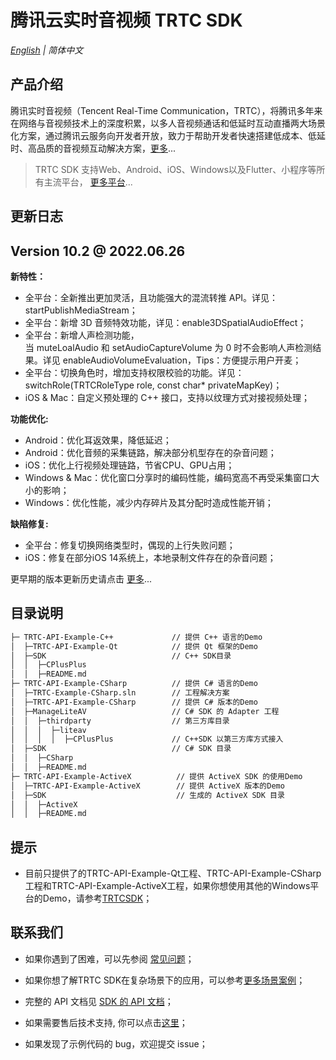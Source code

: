 # 腾讯云实时音视频 TRTC SDK

_[English](README.md) | 简体中文_

## 产品介绍

腾讯实时音视频（Tencent Real-Time Communication，TRTC），将腾讯多年来在网络与音视频技术上的深度积累，以多人音视频通话和低延时互动直播两大场景化方案，通过腾讯云服务向开发者开放，致力于帮助开发者快速搭建低成本、低延时、高品质的音视频互动解决方案，[更多](https://cloud.tencent.com/document/product/647/16788)...

> TRTC SDK 支持Web、Android、iOS、Windows以及Flutter、小程序等所有主流平台， [更多平台](https://github.com/LiteAVSDK?q=TRTC_&type=all&sort=)...



## 更新日志
## Version 10.2 @ 2022.06.26

**新特性：**
- 全平台：全新推出更加灵活，且功能强大的混流转推 API。详见：startPublishMediaStream；
- 全平台：新增 3D 音频特效功能，详见：enable3DSpatialAudioEffect；
- 全平台：新增人声检测功能，当 muteLoalAudio 和 setAudioCaptureVolume 为 0 时不会影响人声检测结果。详见 enableAudioVolumeEvaluation，Tips：方便提示用户开麦；
- 全平台：切换角色时，增加支持权限校验的功能。详见：switchRole(TRTCRoleType role, const char* privateMapKey)；
- iOS & Mac：自定义预处理的 C++ 接口，支持以纹理方式对接视频处理；

**功能优化:**
- Android：优化耳返效果，降低延迟；
- Android：优化音频的采集链路，解决部分机型存在的杂音问题；
- iOS：优化上行视频处理链路，节省CPU、GPU占用；
- Windows & Mac：优化窗口分享时的编码性能，编码宽高不再受采集窗口大小的影响；
- Windows：优化性能，减少内存碎片及其分配时造成性能开销；

**缺陷修复:**
- 全平台：修复切换网络类型时，偶现的上行失败问题；
- iOS：修复在部分iOS 14系统上，本地录制文件存在的杂音问题；

更早期的版本更新历史请点击  [更多](https://cloud.tencent.com/document/product/647/46907)...


## 目录说明

```bash
├─ TRTC-API-Example-C++             // 提供 C++ 语言的Demo
│  ├─TRTC-API-Example-Qt            // 提供 Qt 框架的Demo
│  ├─SDK                            // C++ SDK目录
│  │  ├─CPlusPlus
│  │  ├─README.md
├─ TRTC-API-Example-CSharp          // 提供 C# 语言的Demo
│  ├─TRTC-Example-CSharp.sln        // 工程解决方案
│  ├─TRTC-API-Example-CSharp        // 提供 C# 版本的Demo
│  ├─ManageLiteAV                   // C# SDK 的 Adapter 工程
│  │  ├─thirdparty                  // 第三方库目录
│  │  │  ├─liteav              
│  │  │  │  ├─CPlusPlus             // C++SDK 以第三方库方式接入   
│  ├─SDK                            // C# SDK 目录
│  │  ├─CSharp              
│  │  ├─README.md
├─ TRTC-API-Example-ActiveX          // 提供 ActiveX SDK 的使用Demo
│  ├─TRTC-API-Example-ActiveX        // 提供 ActiveX 版本的Demo
│  ├─SDK                             // 生成的 ActiveX SDK 目录
│  │  ├─ActiveX              
│  │  ├─README.md
```



## 提示

- 目前只提供了的TRTC-API-Example-Qt工程、TRTC-API-Example-CSharp工程和TRTC-API-Example-ActiveX工程，如果你想使用其他的Windows平台的Demo，请参考[TRTCSDK](https://github.com/tencentyun/TRTCSDK)；



## 联系我们
- 如果你遇到了困难，可以先参阅 [常见问题](https://cloud.tencent.com/document/product/647/43018)；

- 如果你想了解TRTC SDK在复杂场景下的应用，可以参考[更多场景案例](https://cloud.tencent.com/document/product/647/57486)；

- 完整的 API 文档见 [SDK 的 API 文档](http://doc.qcloudtrtc.com/md_introduction_trtc_Windows_cpp_%E6%A6%82%E8%A7%88.html)；
- 如果需要售后技术支持, 你可以点击[这里](https://cloud.tencent.com/document/product/647/19906)；
- 如果发现了示例代码的 bug，欢迎提交 issue；

